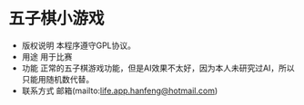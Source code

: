 # 五子棋小游戏
- 版权说明
  本程序遵守GPL协议。
- 用途
  用于比赛
- 功能
  正常的五子棋游戏功能，但是AI效果不太好，因为本人未研究过AI，所以只能用随机数代替。
- 联系方式
  邮箱(mailto:life.app.hanfeng@hotmail.com)
